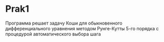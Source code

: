# Prak1
Программа решает задачу Коши для обыкновенного дифференциального уравнения методом Рунге-Кутты 5-го порядка с процедурой автоматического выбора шага
